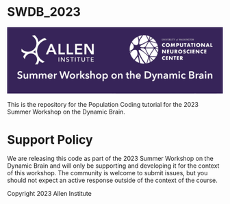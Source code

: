 # SWDB_2023
![SWDB_2023](/code/resources/cropped-SummerWorkshop_Header.png)

This is the repository for the Population Coding tutorial for the 2023 Summer Workshop on the Dynamic Brain.

# Support Policy

We are releasing this code as part of the 2023 Summer Workshop on the Dynamic Brain and will only be supporting and developing it for the context of this workshop. The community is welcome to submit issues, but you should not expect an active response outside of the context of the course.

Copyright 2023 Allen Institute
